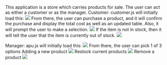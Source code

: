 This application is a store which carries products for sale. The user can act as either a customer or as the manager.
Customer:
customer.js will initially load this:
<img src="https://user-images.githubusercontent.com/23666513/32400702-0305d124-c0da-11e7-9ad2-d15555567e86.png" >
From there, the user can purchase a product, and it will confirm the purchase and display the total cost as well as an updated table. Also, it will prompt the user to make a selection.
<img src="https://user-images.githubusercontent.com/23666513/32400701-02f67788-c0da-11e7-92f8-43960cbce8fd.png">
If the item is not in stock, then it will tell the user that the item is currently out of stock.
<img src="https://user-images.githubusercontent.com/23666513/32400706-0346f6d6-c0da-11e7-82bc-a788c01e5f39.png">

Manager:
apu.js will initially load this:
<img src="https://user-images.githubusercontent.com/23666513/32400704-0314dd04-c0da-11e7-8014-ef75157b4405.png">
From there, the user can pick 1 of 3 options
Adding a new product
<img src="https://user-images.githubusercontent.com/23666513/32400705-032ed902-c0da-11e7-9596-c745e0a9bdde.png">
Restock current products
<img src="https://user-images.githubusercontent.com/23666513/32400708-038ab9de-c0da-11e7-8845-47212e273b2f.png">
Remove a product
<img src="https://user-images.githubusercontent.com/23666513/32400707-03625246-c0da-11e7-880a-68a2d41c93d4.png">
